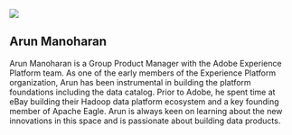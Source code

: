 ![](https://hlx.blob.core.windows.net/external/d2b39affb6dcf3ea1cea13ba13e9378c5aa1fdf9)

## Arun Manoharan

Arun Manoharan is a Group Product Manager with the Adobe Experience Platform team. As one of the early members of the Experience Platform organization, Arun has been instrumental in building the platform foundations including the data catalog. Prior to Adobe, he spent time at eBay building their Hadoop data platform ecosystem and a key founding member of Apache Eagle. Arun is always keen on learning about the new innovations in this space and is passionate about building data products.

